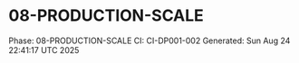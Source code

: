 # 08-PRODUCTION-SCALE
Phase: 08-PRODUCTION-SCALE
CI: CI-DP001-002
Generated: Sun Aug 24 22:41:17 UTC 2025
